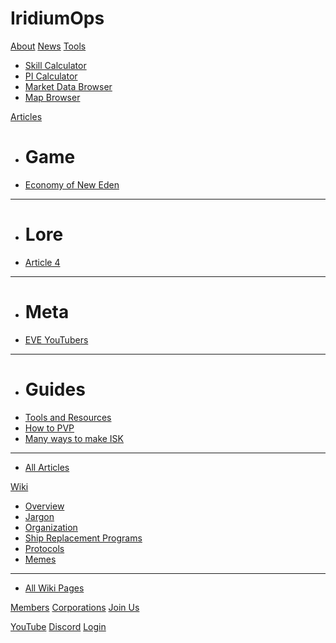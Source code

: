 # IridiumOps

[About](/index.md)
[News](/news/index.md)
[Tools]()

  * [Skill Calculator](/tools/skill_calc.md)
  * [PI Calculator](/tools/pi_calc.md)
  * [Market Data Browser](/tools/market_browser.md)
  * [Map Browser](/tools/map_app.md)

[Articles]()

  * # Game

  * [Economy of New Eden](/articles/economy_of_new_eden.md)

- - - -
  * # Lore
  * [Article 4](/articles/article_4.md)
- - - -
  * # Meta
  * [EVE YouTubers](/articles/youtube.md)
- - - -
  * # Guides
  * [Tools and Resources](/articles/tools.md)
  * [How to PVP](/articles/pvp_101.md)
  * [Many ways to make ISK](/articles/isk_making_101.md)
----
  * [All Articles](/articles/index.md)

[Wiki]()

  * [Overview](/wiki/overview.md)
  * [Jargon](/wiki/jargon.md)
  * [Organization](/wiki/organization.md)
  * [Ship Replacement Programs](/wiki/srp.md)
  * [Protocols](/wiki/protocols.md)
  * [Memes](/wiki/memes.md)
----
  * [All Wiki Pages](/wiki/index.md)

[Members](/members.md)
[Corporations](/corporations.md)
[Join Us](/join.md)

[YouTube](http://www.youtube.com/channel/UChBHEuPyKPHYzKf6kMhrRBA/)
[Discord](https://discord.gg/RcuH9HK)
[Login](https://seat.iridiumops.uk.to/)